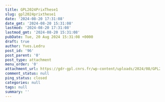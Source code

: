 ```yaml
---
title: GPL2024PrixThese1
slug: gpl2024prixthese1
date: '2024-08-20 17:31:08'
date_gmt: '2024-08-20 15:31:08'
lastmod: '2024-08-20 17:31:08'
lastmod_gmt: '2024-08-20 15:31:08'
pubDate: Tue, 20 Aug 2024 15:31:08 +0000
draft: true
author: Yves.Ledru
post_id: '96'
post_parent: '0'
post_type: attachment
menu_order: '0'
attachment_url: https://gdr-gpl.cnrs.fr/wp-content/uploads/2024/08/GPL2024PrixThese1.jpg
comment_status: null
ping_status: closed
categories: null
tags: null
summary: ''
---
```



